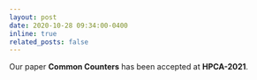 ```yaml
---
layout: post
date: 2020-10-28 09:34:00-0400
inline: true
related_posts: false
---
```


Our paper <strong>Common Counters</strong> has been accepted at <strong>HPCA-2021</strong>.


